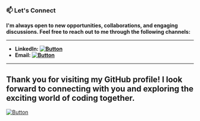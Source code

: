 
### 📫 Let's Connect
**I'm always open to new opportunities, collaborations, and engaging discussions. Feel free to reach out to me through the following channels:**

---

- **LinkedIn: [![Button](https://img.shields.io/badge/Linked-In-blue)](https://www.linkedin.com/in/john-subba-ic3man404/)**  
- **Email: [![Button](https://img.shields.io/badge/johnsubba404@gmail.com-09C4D0)](https://mail.google.com/mail/?view=cm&to=johnsubba404@gmail.com)**

---

**Thank you for visiting my GitHub profile! I look forward to connecting with you and exploring the exciting world of coding together.** 
-
[![Button](https://img.shields.io/badge/Home-Page-003b91)](https://github.com/iceman404)
